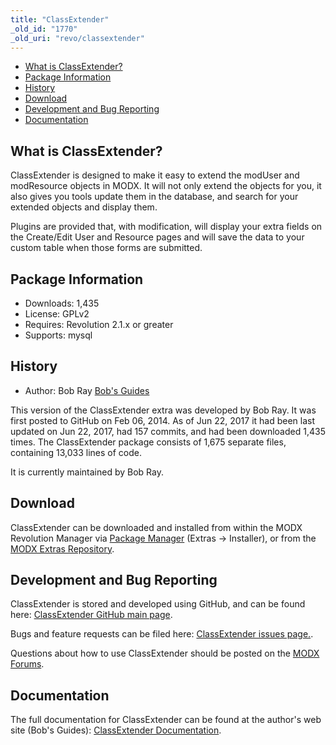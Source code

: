 ```yaml
---
title: "ClassExtender"
_old_id: "1770"
_old_uri: "revo/classextender"
---
```


- [What is ClassExtender?](#ClassExtender-WhatisClassExtender)
- [Package Information](#ClassExtender-Information)
- [History](#ClassExtender-History)
- [Download](#ClassExtender-Download)
- [Development and Bug Reporting](#ClassExtender-DevelopmentandBugReporting)
- [Documentation](#ClassExtender-Documentation)
 
## What is ClassExtender?

ClassExtender is designed to make it easy to extend the modUser and modResource objects in MODX. It will not only extend the objects for you, it also gives you tools update them in the database, and search for your extended objects and display them.

Plugins are provided that, with modification, will display your extra fields on the Create/Edit User and Resource pages and will save the data to your custom table when those forms are submitted.

## Package Information

- Downloads: 1,435
- License: GPLv2
- Requires: Revolution 2.1.x or greater
- Supports: mysql

## History

- Author: Bob Ray [Bob's Guides](https://bobsguides.com)

 This version of the ClassExtender extra was developed by Bob Ray. It was first posted to GitHub on Feb 06, 2014. As of Jun 22, 2017 it had been last updated on Jun 22, 2017, had 157 commits, and had been downloaded 1,435 times. The ClassExtender package consists of 1,675 separate files, containing 13,033 lines of code.

It is currently maintained by Bob Ray.

## Download

 ClassExtender can be downloaded and installed from within the MODX Revolution Manager via [Package Manager](developing-in-modx/advanced-development/package-management "Package Manager") (Extras -> Installer), or from the [MODX Extras Repository](https://modx.com/extras/package/classextender).

## Development and Bug Reporting 

 ClassExtender is stored and developed using GitHub, and can be found here: [ClassExtender GitHub main page](https://github.com/BobRay/ClassExtender).

 Bugs and feature requests can be filed here: [ClassExtender issues page.](https://github.com/BobRay/ClassExtender/issues).

Questions about how to use ClassExtender should be posted on the [MODX Forums](https://forums.modx.com).

## Documentation

 The full documentation for ClassExtender can be found at the author's web site (Bob's Guides): [ClassExtender Documentation](https://bobsguides.com/classextender-class.html).